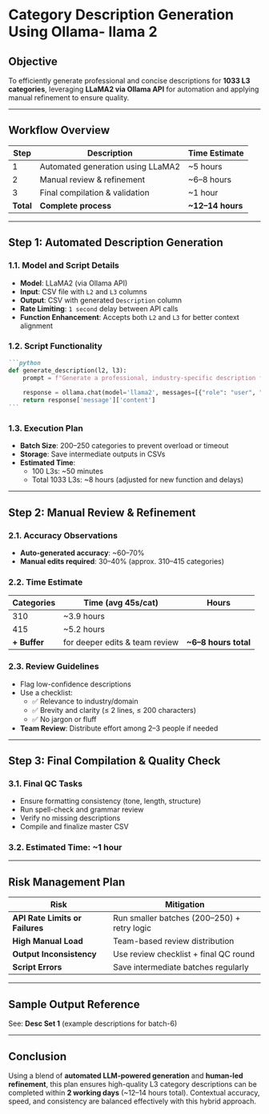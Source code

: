 # Category Description Generation Using Ollama- llama 2

## **Objective**
To efficiently generate professional and concise descriptions for **1033 L3 categories**, leveraging **LLaMA2 via Ollama API** for automation and applying manual refinement to ensure quality.

---

## **Workflow Overview**

| Step | Description | Time Estimate |
|------|-------------|----------------|
| 1 | Automated generation using LLaMA2 | ~5 hours |
| 2 | Manual review & refinement | ~6–8 hours |
| 3 | Final compilation & validation | ~1 hour |
| **Total** | **Complete process** | **~12–14 hours** |

---

## **Step 1: Automated Description Generation**

### 1.1. **Model and Script Details**
- **Model**: LLaMA2 (via Ollama API)
- **Input**: CSV file with `L2` and `L3` columns
- **Output**: CSV with generated `Description` column
- **Rate Limiting**: `1 second` delay between API calls
- **Function Enhancement**: Accepts both `L2` and `L3` for better context alignment

### 1.2. **Script Functionality**
````markdown
```python
def generate_description(l2, l3):
    prompt = f"Generate a professional, industry-specific description for the subcategory: {l3}, refering to the maincategory {l2}. The description should be concise (2 lines max, under 200 characters) and easy to understand."
    
    response = ollama.chat(model='llama2', messages=[{"role": "user", "content": prompt}])
    return response['message']['content']
```
````

### 1.3. **Execution Plan**
- **Batch Size**: 200–250 categories to prevent overload or timeout
- **Storage**: Save intermediate outputs in CSVs
- **Estimated Time**:  
  - 100 L3s: ~50 minutes  
  - Total 1033 L3s: ~8 hours (adjusted for new function and delays)

---

## **Step 2: Manual Review & Refinement**

### 2.1. **Accuracy Observations**
- **Auto-generated accuracy**: ~60–70%
- **Manual edits required**: 30–40% (approx. 310–415 categories)

### 2.2. **Time Estimate**
| Categories | Time (avg 45s/cat) | Hours |
|------------|---------------------|--------|
| 310 | ~3.9 hours |
| 415 | ~5.2 hours |
| **+ Buffer** | for deeper edits & team review | **~6–8 hours total** |

### 2.3. **Review Guidelines**
- Flag low-confidence descriptions
- Use a checklist:
  - ✅ Relevance to industry/domain
  - ✅ Brevity and clarity (≤ 2 lines, ≤ 200 characters)
  - ✅ No jargon or fluff
- **Team Review**: Distribute effort among 2–3 people if needed

---

## **Step 3: Final Compilation & Quality Check**

### 3.1. **Final QC Tasks**
- Ensure formatting consistency (tone, length, structure)
- Run spell-check and grammar review
- Verify no missing descriptions
- Compile and finalize master CSV

### 3.2. **Estimated Time**: ~1 hour

---

## **Risk Management Plan**

| Risk | Mitigation |
|------|------------|
| **API Rate Limits or Failures** | Run smaller batches (200–250) + retry logic |
| **High Manual Load** | Team-based review distribution |
| **Output Inconsistency** | Use review checklist + final QC round |
| **Script Errors** | Save intermediate batches regularly |

---

## **Sample Output Reference**
See: **Desc Set 1** (example descriptions for batch-6)

---

## **Conclusion**
Using a blend of **automated LLM-powered generation** and **human-led refinement**, this plan ensures high-quality L3 category descriptions can be completed within **2 working days** (~12–14 hours total). Contextual accuracy, speed, and consistency are balanced effectively with this hybrid approach.
